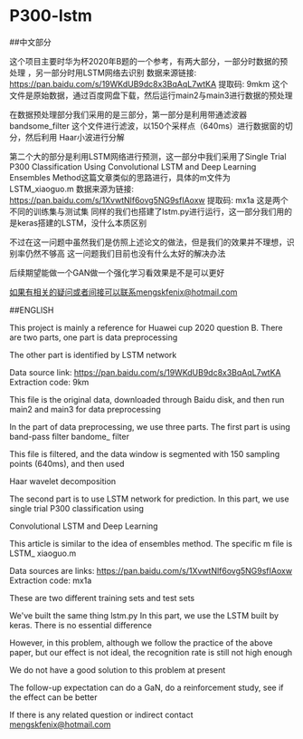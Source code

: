 # P300-lstm
##中文部分


这个项目主要时华为杯2020年B题的一个参考，有两大部分，一部分时数据的预处理
，另一部分时用LSTM网络去识别
数据来源链接: https://pan.baidu.com/s/19WKdUB9dc8x3BqAqL7wtKA 提取码: 9mkm 
这个文件是原始数据，通过百度网盘下载，然后运行main2与main3进行数据的预处理

在数据预处理部分我们采用的是三部分，第一部分是利用带通滤波器bandsome_filter
这个文件进行滤波，以150个采样点（640ms）进行数据窗的切分，然后利用
Haar小波进行分解

第二个大的部分是利用LSTM网络进行预测，这一部分中我们采用了Single Trial P300 Classification Using
Convolutional LSTM and Deep Learning
Ensembles Method这篇文章类似的思路进行，具体的m文件为LSTM_xiaoguo.m
数据来源为链接: https://pan.baidu.com/s/1XvwtNlf6ovg5NG9sfIAoxw 提取码: mx1a
这是两个不同的训练集与测试集
同样的我们也搭建了lstm.py进行运行，这一部分我们用的是keras搭建的LSTM，没什么本质区别

不过在这一问题中虽然我们是仿照上述论文的做法，但是我们的效果并不理想，识别率仍然不够高
这一问题我们目前也没有什么太好的解决办法

后续期望能做一个GAN做一个强化学习看效果是不是可以更好

如果有相关的疑问或者间接可以联系mengskfenix@hotmail.com

##ENGLISH

This project is mainly a reference for Huawei cup 2020 question B. There are two parts, one part is data preprocessing

The other part is identified by LSTM network

Data source link: https://pan.baidu.com/s/19WKdUB9dc8x3BqAqL7wtKA Extraction code: 9km

This file is the original data, downloaded through Baidu disk, and then run main2 and main3 for data preprocessing



In the part of data preprocessing, we use three parts. The first part is using band-pass filter bandome_ filter

This file is filtered, and the data window is segmented with 150 sampling points (640ms), and then used

Haar wavelet decomposition



The second part is to use LSTM network for prediction. In this part, we use single trial P300 classification using

Convolutional LSTM and Deep Learning

This article is similar to the idea of ensembles method. The specific m file is LSTM_ xiaoguo.m

Data sources are links: https://pan.baidu.com/s/1XvwtNlf6ovg5NG9sfIAoxw Extraction code: mx1a

These are two different training sets and test sets

We've built the same thing lstm.py In this part, we use the LSTM built by keras. There is no essential difference



However, in this problem, although we follow the practice of the above paper, but our effect is not ideal, the recognition rate is still not high enough

We do not have a good solution to this problem at present



The follow-up expectation can do a GaN, do a reinforcement study, see if the effect can be better



If there is any related question or indirect contact mengskfenix@hotmail.com